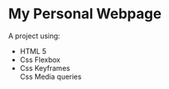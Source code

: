 # My Personal Webpage

A project using:
<ul>
  <li>HTML 5</li>
  <li>Css Flexbox</li>
  <li>Css Keyframes</li>
Css Media queries
</ul>
